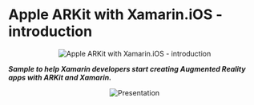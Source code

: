 
# Apple ARKit with Xamarin.iOS - introduction

<p align="center">
<img src="https://s1.postimg.org/4qhb9myq0v/Ar_Kit_Part1_Image1.png" alt="Apple ARKit with Xamarin.iOS - introduction"/>
</p>

***Sample to help Xamarin developers start creating Augmented Reality apps with ARKit and Xamarin.***

<p align="center">
<img src="https://thumbs.gfycat.com/QueasyLoathsomeCaecilian-size_restricted.gif" alt="Presentation"/>
</p>
